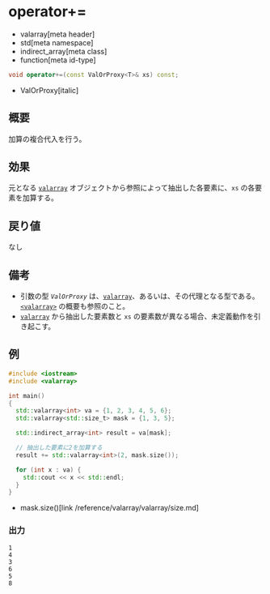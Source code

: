 # operator+=
* valarray[meta header]
* std[meta namespace]
* indirect_array[meta class]
* function[meta id-type]

```cpp
void operator+=(const ValOrProxy<T>& xs) const;
```
* ValOrProxy[italic]

## 概要
加算の複合代入を行う。


## 効果
元となる [`valarray`](../valarray.md) オブジェクトから参照によって抽出した各要素に、`xs` の各要素を加算する。


## 戻り値
なし


## 備考
- 引数の型 *`ValOrProxy`* は、[`valarray`](../valarray.md)、あるいは、その代理となる型である。  
	[`<valarray>`](../../valarray.md) の概要も参照のこと。
- [`valarray`](../valarray.md) から抽出した要素数と `xs` の要素数が異なる場合、未定義動作を引き起こす。


## 例
```cpp example
#include <iostream>
#include <valarray>

int main()
{
  std::valarray<int> va = {1, 2, 3, 4, 5, 6};
  std::valarray<std::size_t> mask = {1, 3, 5};

  std::indirect_array<int> result = va[mask];

  // 抽出した要素に2を加算する
  result += std::valarray<int>(2, mask.size());

  for (int x : va) {
    std::cout << x << std::endl;
  }
}
```
* mask.size()[link /reference/valarray/valarray/size.md]

### 出力
```
1
4
3
6
5
8
```


